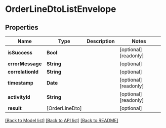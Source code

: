 # OrderLineDtoListEnvelope

## Properties
Name | Type | Description | Notes
------------ | ------------- | ------------- | -------------
**isSuccess** | **Bool** |  | [optional] [readonly] 
**errorMessage** | **String** |  | [optional] 
**correlationId** | **String** |  | [optional] 
**timestamp** | **Date** |  | [optional] [readonly] 
**activityId** | **String** |  | [optional] [readonly] 
**result** | [OrderLineDto] |  | [optional] 

[[Back to Model list]](../README.md#documentation-for-models) [[Back to API list]](../README.md#documentation-for-api-endpoints) [[Back to README]](../README.md)


